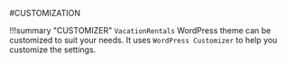 #CUSTOMIZATION

!!!summary "CUSTOMIZER"
    `VacationRentals` WordPress theme can be customized to suit your needs. It uses `WordPress Customizer` to help you customize the settings. 

